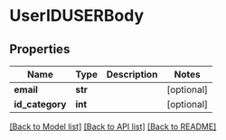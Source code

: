 # UserIDUSERBody

## Properties
Name | Type | Description | Notes
------------ | ------------- | ------------- | -------------
**email** | **str** |  | [optional] 
**id_category** | **int** |  | [optional] 

[[Back to Model list]](../README.md#documentation-for-models) [[Back to API list]](../README.md#documentation-for-api-endpoints) [[Back to README]](../README.md)

